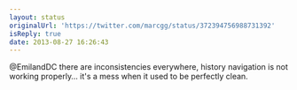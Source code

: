 ```yaml
---
layout: status
originalUrl: 'https://twitter.com/marcgg/status/372394756988731392'
isReply: true
date: 2013-08-27 16:26:43
---
```


@EmilandDC there are inconsistencies everywhere, history navigation is not working properly… it's a mess when it used to be perfectly clean.
